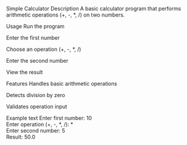 Simple Calculator
Description
A basic calculator program that performs arithmetic operations (+, -, *, /) on two numbers.

Usage
Run the program

Enter the first number

Choose an operation (+, -, *, /)

Enter the second number

View the result

Features
Handles basic arithmetic operations

Detects division by zero

Validates operation input

Example
text
Enter first number: 10  
Enter operation (+, -, *, /): *  
Enter second number: 5  
Result: 50.0  

